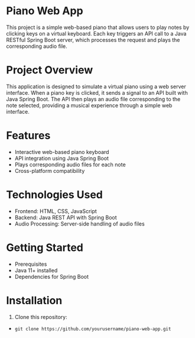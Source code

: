 # Piano Web App 
This project is a simple web-based piano that allows users to play notes by clicking keys on a virtual keyboard. Each key triggers an API call to a Java RESTful Spring Boot server, which processes the request and plays the corresponding audio file.

# Project Overview
This application is designed to simulate a virtual piano using a web server interface. When a piano key is clicked, it sends a signal to an API built with Java Spring Boot. The API then plays an audio file corresponding to the note selected, providing a musical experience through a simple web interface.

# Features
+ Interactive web-based piano keyboard
+ API integration using Java Spring Boot
+ Plays corresponding audio files for each note
+ Cross-platform compatibility

# Technologies Used
+ Frontend: HTML, CSS, JavaScript
+ Backend: Java REST API with Spring Boot
+ Audio Processing: Server-side handling of audio files

# Getting Started
+ Prerequisites
+ Java 11+ installed
+ Dependencies for Spring Boot

# Installation
1. Clone this repository:
+ ```console
  git clone https://github.com/yourusername/piano-web-app.git
  ```
